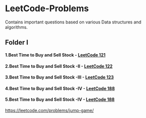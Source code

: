 # LeetCode-Problems

Contains important questions based on various Data structures and algorithms.

## Folder I 

#### 1.Best Time to Buy and Sell Stock - <a href="https://leetcode.com/problems/best-time-to-buy-and-sell-stock/">LeetCode 121</a>
#### 2.Best Time to Buy and Sell Stock -II - <a href="https://leetcode.com/problems/best-time-to-buy-and-sell-stock-ii/">LeetCode 122</a>
#### 3.Best Time to Buy and Sell Stock -III - <a href="https://leetcode.com/problems/best-time-to-buy-and-sell-stock-iii/">LeetCode 123</a>
#### 4.Best Time to Buy and Sell Stock -IV - <a href="https://leetcode.com/problems/best-time-to-buy-and-sell-stock-iv/">LeetCode 188</a>
#### 5.Best Time to Buy and Sell Stock -IV - <a href="https://leetcode.com/problems/best-time-to-buy-and-sell-stock-with-cooldown/">LeetCode 188</a>


https://leetcode.com/problems/jump-game/
